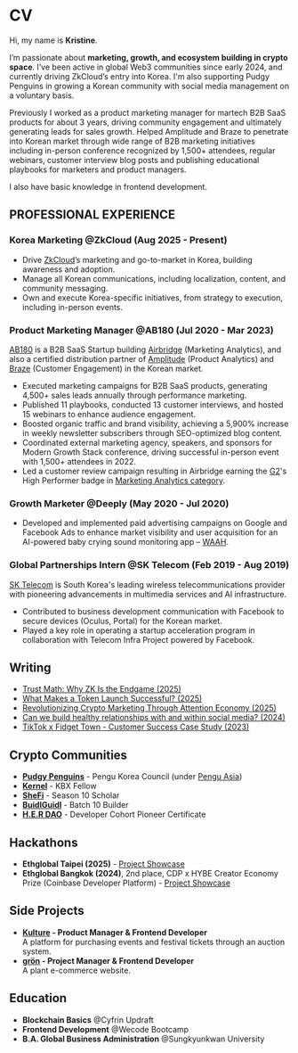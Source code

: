 # CV

Hi, my name is **Kristine**.

I’m passionate about **marketing, growth, and ecosystem building in crypto space**.
I’ve been active in global Web3 communities since early 2024, and currently driving ZkCloud’s entry into Korea. I'm also supporting Pudgy Penguins in growing a Korean community with social media management on a voluntary basis.

Previously I worked as a product marketing manager for martech B2B SaaS products for about 3 years, driving community engagement and ultimately generating leads for sales growth. Helped Amplitude and Braze to penetrate into Korean market through wide range of B2B marketing initiatives including in-person conference recognized by 1,500+ attendees, regular webinars, customer interview blog posts and publishing educational playbooks for marketers and product managers.

I also have basic knowledge in frontend development.


## PROFESSIONAL EXPERIENCE
### Korea Marketing @ZkCloud (Aug 2025 - Present)
* Drive [ZkCloud](https://x.com/thezkcloud)’s marketing and go-to-market in Korea, building awareness and adoption.
* Manage all Korean communications, including localization, content, and community messaging.
* Own and execute Korea-specific initiatives, from strategy to execution, including in-person events.

### Product Marketing Manager @AB180 (Jul 2020 - Mar 2023)
[AB180](https://ab180.co/en) is a B2B SaaS Startup building [Airbridge](https://www.airbridge.io/) (Marketing Analytics), and also a certified distribution partner of [Amplitude](https://amplitude.com/) (Product Analytics) and [Braze](https://www.braze.com/) (Customer Engagement) in the Korean market.
- Executed marketing campaigns for B2B SaaS products, generating 4,500+ sales leads annually through performance marketing.
- Published 11 playbooks, conducted 13 customer interviews, and hosted 15 webinars to enhance audience engagement.
- Boosted organic traffic and brand visibility, achieving a 5,900% increase in weekly newsletter subscribers through SEO-optimized blog content.
- Coordinated external marketing agency, speakers, and sponsors for Modern Growth Stack conference, driving successful in-person event with 1,500+ attendees in 2022.
- Led a customer review campaign resulting in Airbridge earning the [G2](https://www.g2.com/products/airbridge/)'s High Performer badge in [Marketing Analytics category](https://www.g2.com/categories/marketing-analytics#grid).

### Growth Marketer @Deeply (May 2020 - Jul 2020)
- Developed and implemented paid advertising campaigns on Google and Facebook Ads to enhance market visibility and user acquisition for an AI-powered baby crying sound monitoring app – [WAAH](https://www.koreatechdesk.com/deeply-brings-ai-voice-analysis-technology-to-monitor-babys-cries/).

### Global Partnerships Intern @SK Telecom (Feb 2019 - Aug 2019)
[SK Telecom](https://www.sktelecom.com/index_en.html) is South Korea's leading wireless telecommunications provider with pioneering advancements in multimedia services and AI infrastructure.
- Contributed to business development communication with Facebook to secure devices (Oculus, Portal) for the Korean market.
- Played a key role in operating a startup acceleration program in collaboration with Telecom Infra Project powered by Facebook.


## Writing
- [Trust Math: Why ZK Is the Endgame (2025)](https://brewingthoughts.substack.com/p/why-zk)
- [What Makes a Token Launch Successful? (2025)](https://open.substack.com/pub/brewingthoughts/p/successful-tges)
- [Revolutionizing Crypto Marketing Through Attention Economy (2025)](https://open.substack.com/pub/brewingthoughts/p/kaito-yaps)
- [Can we build healthy relationships with and within social media? (2024)](https://brewingthoughts.substack.com/p/decentralized-social)
- [TikTok x Fidget Town - Customer Success Case Study (2023)](https://www.airbridge.io/case-studies/fidgettown)

## Crypto Communities
- **[Pudgy Penguins](https://www.pudgypenguins.com/)** - Pengu Korea Council (under [Pengu Asia](https://pengu.asia/))
- **[Kernel](https://www.kernel.community)** - KBX Fellow
- **[SheFi](https://www.shefi.org)** - Season 10 Scholar
- **[BuidlGuidl](https://buidlguidl.com)** - Batch 10 Builder
- **[H.E.R DAO](https://www.her-dao.xyz/road-to-devcon)** - Developer Cohort Pioneer Certificate

## Hackathons
- **Ethglobal Taipei (2025)** - [Project Showcase](https://ethglobal.com/showcase/vib3-zhfj8)
- **Ethglobal Bangkok (2024)**, 2nd place, CDP x HYBE Creator Economy Prize (Coinbase Developer Platform) - [Project Showcase](https://ethglobal.com/showcase/dott-v5jsp)

## Side Projects
- **[Kulture](https://github.com/7amtea/kulture) - Product Manager & Frontend Developer**\
  A platform for purchasing events and festival tickets through an auction system.
- **[grön](https://github.com/7amtea/gron) - Project Manager & Frontend Developer**\
  A plant e-commerce website.

## Education
- **Blockchain Basics** @Cyfrin Updraft
- **Frontend Development** @Wecode Bootcamp
- **B.A. Global Business Administration** @Sungkyunkwan University
